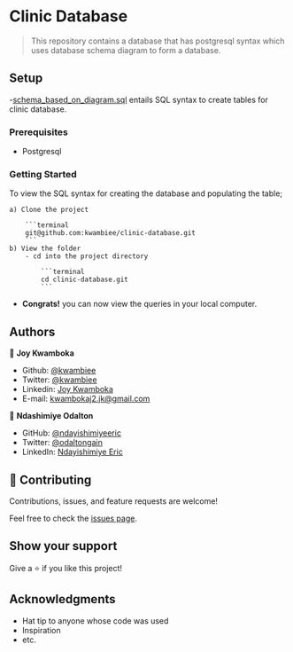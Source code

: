 # Clinic Database

> This repository contains a database that has postgresql syntax which uses database schema diagram to form a database.

## Setup

-[schema_based_on_diagram.sql](./schema.sql) entails SQL syntax to create tables for clinic database.

### Prerequisites

- Postgresql

### Getting Started

To view the SQL syntax for creating the database and populating the table;

    a) Clone the project

        ```terminal
        git@github.com:kwambiee/clinic-database.git
        ```
    b) View the folder
        - cd into the project directory

            ```terminal
            cd clinic-database.git
            ```

- **Congrats!** you can now view the queries in your local computer.

## Authors

👤 **Joy Kwamboka**

- Github: [@kwambiee](https://github.com/kwambiee)
- Twitter: [@kwambiee](https://twitter.com/kwambiee)
- Linkedin: [Joy Kwamboka](https://www.linkedin.com/in/joy-kwamboka)
- E-mail: kwambokaj2.jk@gmail.com

👤 **Ndashimiye Odalton**

- GitHub: [@ndayishimiyeeric](https://github.com/ndayishimiyeeric)
- Twitter: [@odaltongain](https://twitter.com/odaltongain)
- LinkedIn: [Ndayishimiye Eric](https://linkedin.com/in/nderic)

## 🤝 Contributing

Contributions, issues, and feature requests are welcome!

Feel free to check the [issues page](../../issues/).

## Show your support

Give a ⭐️ if you like this project!

## Acknowledgments

- Hat tip to anyone whose code was used
- Inspiration
- etc.
